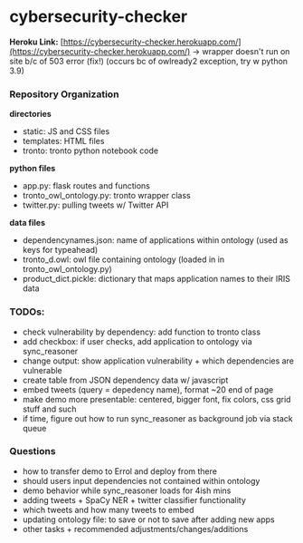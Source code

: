 # cybersecurity-checker

**Heroku Link:** [https://cybersecurity-checker.herokuapp.com/](https://cybersecurity-checker.herokuapp.com/)
-> wrapper doesn't run on site b/c of 503 error (fix!) (occurs bc of owlready2 exception, try w python 3.9)

### Repository Organization
**directories**
- static: JS and CSS files
- templates: HTML files
- tronto: tronto python notebook code

**python files**
- app.py: flask routes and functions
- tronto_owl_ontology.py: tronto wrapper class
- twitter.py: pulling tweets w/ Twitter API

**data files**
- dependencynames.json: name of applications within ontology (used as keys for typeahead)
- tronto_d.owl: owl file containing ontology (loaded in in tronto_owl_ontology.py)
- product_dict.pickle: dictionary that maps application names to their IRIS data

### TODOs:
- check vulnerability by dependency: add function to tronto class
- add checkbox: if user checks, add application to ontology via sync_reasoner
- change output: show application vulnerability + which dependencies are vulnerable
- create table from JSON dependency data w/ javascript
- embed tweets (query = depedency name), format ~20 end of page
- make demo more presentable: centered, bigger font, fix colors, css grid stuff and such
- if time, figure out how to run sync_reasoner as background job via stack queue

### Questions
- how to transfer demo to Errol and deploy from there
- should users input dependencies not contained within ontology
- demo behavior while sync_reasoner loads for 4ish mins
- adding tweets + SpaCy NER + twitter classifier functionality
- which tweets and how many tweets to embed
- updating ontology file: to save or not to save after adding new apps
- other tasks + recommended adjustments/changes/additions
